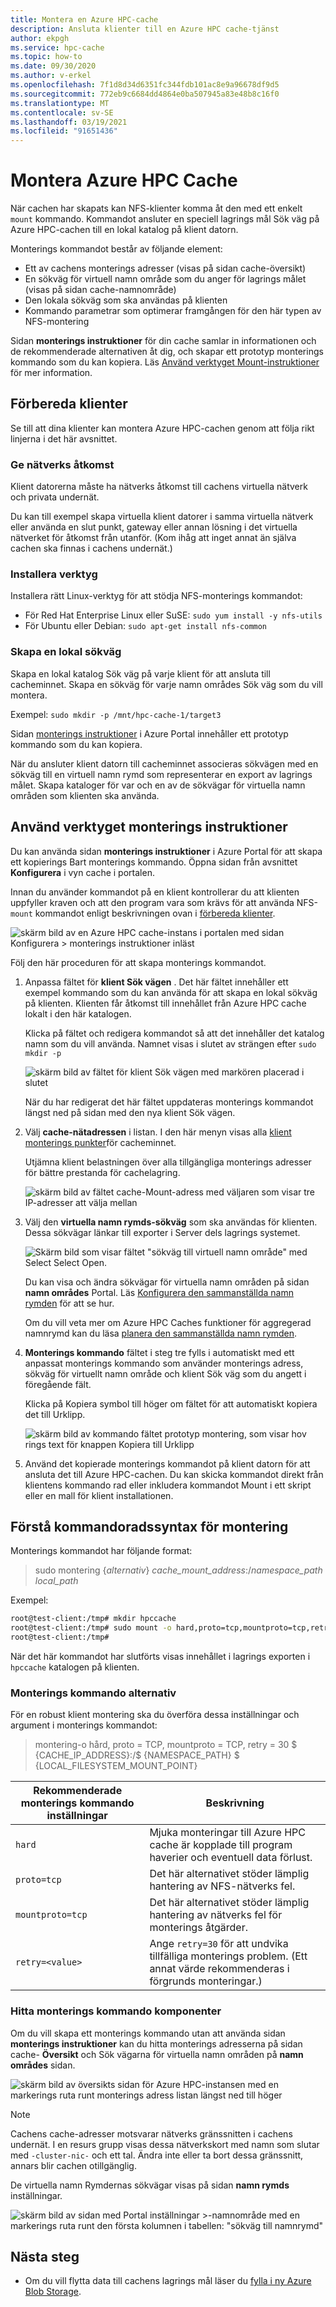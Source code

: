 ```yaml
---
title: Montera en Azure HPC-cache
description: Ansluta klienter till en Azure HPC cache-tjänst
author: ekpgh
ms.service: hpc-cache
ms.topic: how-to
ms.date: 09/30/2020
ms.author: v-erkel
ms.openlocfilehash: 7f1d8d34d6351fc344fdb101ac8e9a96678df9d5
ms.sourcegitcommit: 772eb9c6684dd4864e0ba507945a83e48b8c16f0
ms.translationtype: MT
ms.contentlocale: sv-SE
ms.lasthandoff: 03/19/2021
ms.locfileid: "91651436"
---
```

# <a name="mount-the-azure-hpc-cache"></a>Montera Azure HPC Cache

När cachen har skapats kan NFS-klienter komma åt den med ett enkelt `mount` kommando. Kommandot ansluter en speciell lagrings mål Sök väg på Azure HPC-cachen till en lokal katalog på klient datorn.

Monterings kommandot består av följande element:

* Ett av cachens monterings adresser (visas på sidan cache-översikt)
* En sökväg för virtuell namn område som du anger för lagrings målet (visas på sidan cache-namnområde)
* Den lokala sökväg som ska användas på klienten
* Kommando parametrar som optimerar framgången för den här typen av NFS-montering

Sidan **monterings instruktioner** för din cache samlar in informationen och de rekommenderade alternativen åt dig, och skapar ett prototyp monterings kommando som du kan kopiera. Läs [Använd verktyget Mount-instruktioner](#use-the-mount-instructions-utility) för mer information.

## <a name="prepare-clients"></a>Förbereda klienter

Se till att dina klienter kan montera Azure HPC-cachen genom att följa rikt linjerna i det här avsnittet.

### <a name="provide-network-access"></a>Ge nätverks åtkomst

Klient datorerna måste ha nätverks åtkomst till cachens virtuella nätverk och privata undernät.

Du kan till exempel skapa virtuella klient datorer i samma virtuella nätverk eller använda en slut punkt, gateway eller annan lösning i det virtuella nätverket för åtkomst från utanför. (Kom ihåg att inget annat än själva cachen ska finnas i cachens undernät.)

### <a name="install-utilities"></a>Installera verktyg

Installera rätt Linux-verktyg för att stödja NFS-monterings kommandot:

* För Red Hat Enterprise Linux eller SuSE: `sudo yum install -y nfs-utils`
* För Ubuntu eller Debian: `sudo apt-get install nfs-common`

### <a name="create-a-local-path"></a>Skapa en lokal sökväg

Skapa en lokal katalog Sök väg på varje klient för att ansluta till cacheminnet. Skapa en sökväg för varje namn områdes Sök väg som du vill montera.

Exempel: `sudo mkdir -p /mnt/hpc-cache-1/target3`

Sidan [monterings instruktioner](#use-the-mount-instructions-utility) i Azure Portal innehåller ett prototyp kommando som du kan kopiera.

När du ansluter klient datorn till cacheminnet associeras sökvägen med en sökväg till en virtuell namn rymd som representerar en export av lagrings målet. Skapa kataloger för var och en av de sökvägar för virtuella namn områden som klienten ska använda.

## <a name="use-the-mount-instructions-utility"></a>Använd verktyget monterings instruktioner

Du kan använda sidan **monterings instruktioner** i Azure Portal för att skapa ett kopierings Bart monterings kommando. Öppna sidan från avsnittet **Konfigurera** i vyn cache i portalen.

Innan du använder kommandot på en klient kontrollerar du att klienten uppfyller kraven och att den program vara som krävs för att använda NFS- `mount` kommandot enligt beskrivningen ovan i [förbereda klienter](#prepare-clients).

![skärm bild av en Azure HPC cache-instans i portalen med sidan Konfigurera > monterings instruktioner inläst](media/mount-instructions.png)

Följ den här proceduren för att skapa monterings kommandot.

1. Anpassa fältet för **klient Sök vägen** . Det här fältet innehåller ett exempel kommando som du kan använda för att skapa en lokal sökväg på klienten. Klienten får åtkomst till innehållet från Azure HPC cache lokalt i den här katalogen.

   Klicka på fältet och redigera kommandot så att det innehåller det katalog namn som du vill använda. Namnet visas i slutet av strängen efter `sudo mkdir -p`

   ![skärm bild av fältet för klient Sök vägen med markören placerad i slutet](media/mount-edit-client.png)

   När du har redigerat det här fältet uppdateras monterings kommandot längst ned på sidan med den nya klient Sök vägen.

1. Välj **cache-nätadressen** i listan. I den här menyn visas alla [klient monterings punkter](#find-mount-command-components)för cacheminnet.

   Utjämna klient belastningen över alla tillgängliga monterings adresser för bättre prestanda för cachelagring.

   ![skärm bild av fältet cache-Mount-adress med väljaren som visar tre IP-adresser att välja mellan](media/mount-select-ip.png)

1. Välj den **virtuella namn rymds-sökväg** som ska användas för klienten. Dessa sökvägar länkar till exporter i Server dels lagrings systemet.

   ![Skärm bild som visar fältet "sökväg till virtuell namn område" med Select Select Open.](media/mount-select-target.png)

   Du kan visa och ändra sökvägar för virtuella namn områden på sidan **namn områdes** Portal. Läs [Konfigurera den sammanställda namn rymden](add-namespace-paths.md) för att se hur.

   Om du vill veta mer om Azure HPC Caches funktioner för aggregerad namnrymd kan du läsa [planera den sammanställda namn rymden](hpc-cache-namespace.md).

1. **Monterings kommando** fältet i steg tre fylls i automatiskt med ett anpassat monterings kommando som använder monterings adress, sökväg för virtuellt namn område och klient Sök väg som du angett i föregående fält.

   Klicka på Kopiera symbol till höger om fältet för att automatiskt kopiera det till Urklipp.

   ![skärm bild av kommando fältet prototyp montering, som visar hov rings text för knappen Kopiera till Urklipp](media/mount-command-copy.png)

1. Använd det kopierade monterings kommandot på klient datorn för att ansluta det till Azure HPC-cachen. Du kan skicka kommandot direkt från klientens kommando rad eller inkludera kommandot Mount i ett skript eller en mall för klient installationen.

## <a name="understand-mount-command-syntax"></a>Förstå kommandoradssyntax för montering

Monterings kommandot har följande format:

> sudo montering {*alternativ*} *cache_mount_address*:/*namespace_path* *local_path*

Exempel:

```bash
root@test-client:/tmp# mkdir hpccache
root@test-client:/tmp# sudo mount -o hard,proto=tcp,mountproto=tcp,retry=30 10.0.0.28:/blob-demo-0722 hpccache
root@test-client:/tmp#
```

När det här kommandot har slutförts visas innehållet i lagrings exporten i ``hpccache`` katalogen på klienten.

### <a name="mount-command-options"></a>Monterings kommando alternativ

För en robust klient montering ska du överföra dessa inställningar och argument i monterings kommandot:

> montering-o hård, proto = TCP, mountproto = TCP, retry = 30 $ {CACHE_IP_ADDRESS}:/$ {NAMESPACE_PATH} $ {LOCAL_FILESYSTEM_MOUNT_POINT}

| Rekommenderade monterings kommando inställningar | Beskrivning |
--- | ---
``hard`` | Mjuka monteringar till Azure HPC cache är kopplade till program haverier och eventuell data förlust.
``proto=tcp`` | Det här alternativet stöder lämplig hantering av NFS-nätverks fel.
``mountproto=tcp`` | Det här alternativet stöder lämplig hantering av nätverks fel för monterings åtgärder.
``retry=<value>`` | Ange ``retry=30`` för att undvika tillfälliga monterings problem. (Ett annat värde rekommenderas i förgrunds monteringar.)

### <a name="find-mount-command-components"></a>Hitta monterings kommando komponenter

Om du vill skapa ett monterings kommando utan att använda sidan **monterings instruktioner** kan du hitta monterings adresserna på sidan cache- **Översikt** och Sök vägarna för virtuella namn områden på **namn områdes** sidan.

![skärm bild av översikts sidan för Azure HPC-instansen med en markerings ruta runt monterings adress listan längst ned till höger](media/hpc-cache-mount-addresses.png)

> [!NOTE]
> Cachens cache-adresser motsvarar nätverks gränssnitten i cachens undernät. I en resurs grupp visas dessa nätverkskort med namn som slutar med `-cluster-nic-` och ett tal. Ändra inte eller ta bort dessa gränssnitt, annars blir cachen otillgänglig.

De virtuella namn Rymdernas sökvägar visas på sidan **namn rymds** inställningar.

![skärm bild av sidan med Portal inställningar >-namnområde med en markerings ruta runt den första kolumnen i tabellen: "sökväg till namnrymd"](media/view-namespace-paths.png)

## <a name="next-steps"></a>Nästa steg

* Om du vill flytta data till cachens lagrings mål läser du [fylla i ny Azure Blob Storage](hpc-cache-ingest.md).
